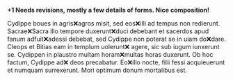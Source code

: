 **+1 Needs revisions, mostly a few details of forms.  Nice composition!**

Cydippe boues in agris❌agros misit, sed eos❌illi ad tempus non redierunt. Sacrae❌Sacra illo tempore duxerunt❌duci debebant et sacerdos apud fanum adfuit❌adessi debebat, sed Cydippe non poterat se in uiam do❌dare. Cleops et Bitias eam in templum uolerunt❌ agere, sic sub iugum iunxerunt se. Cydippen in plaustro multam horam❌multas horas duxerunt. Ob hoc factum, Cydippe ad❌ deos precabatur. Eo❌illo nocte, filii fessi acquieuerunt et numquam surrexerunt. Mori optimum donum mortalibus est.
